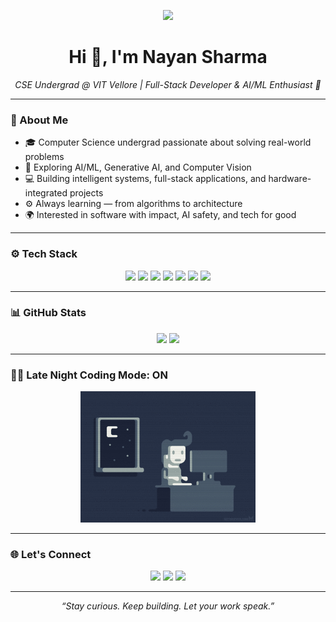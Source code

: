 <!-- Top Banner Tagline -->
<p align="center">
  <img src="https://img.shields.io/badge/CODE%20•%20LEARN%20•%20BUILD%20•%20REPEAT-F9D923?style=for-the-badge&logo=github&logoColor=black" />
</p>

<h1 align="center">Hi 👋, I'm Nayan Sharma</h1>

<p align="center">
  <i>CSE Undergrad @ VIT Vellore | Full-Stack Developer & AI/ML Enthusiast 🚀</i>
</p>

---

### 🧠 About Me

- 🎓 Computer Science undergrad passionate about solving real-world problems  
- 🤖 Exploring AI/ML, Generative AI, and Computer Vision  
- 💻 Building intelligent systems, full-stack applications, and hardware-integrated projects  
- ⚙️ Always learning — from algorithms to architecture  
- 🌍 Interested in software with impact, AI safety, and tech for good

---

### ⚙️ Tech Stack

<p align="center">
  <img src="https://img.shields.io/badge/Python-3776AB?style=flat-square&logo=python&logoColor=white"/>
  <img src="https://img.shields.io/badge/JavaScript-F7DF1E?style=flat-square&logo=javascript&logoColor=black"/>
  <img src="https://img.shields.io/badge/React-20232A?style=flat-square&logo=react&logoColor=61DAFB"/>
  <img src="https://img.shields.io/badge/Node.js-339933?style=flat-square&logo=nodedotjs&logoColor=white"/>
  <img src="https://img.shields.io/badge/MongoDB-47A248?style=flat-square&logo=mongodb&logoColor=white"/>
  <img src="https://img.shields.io/badge/Arduino-00979D?style=flat-square&logo=arduino&logoColor=white"/>
  <img src="https://img.shields.io/badge/OpenCV-27338e?style=flat-square&logo=opencv&logoColor=white"/>
</p>

---

### 📊 GitHub Stats

<p align="center">
  <img src="https://github-readme-stats.vercel.app/api?username=Nayan172005&show_icons=true&theme=radical" width="48%" />
  <img src="https://github-readme-stats.vercel.app/api/top-langs/?username=Nayan172005&layout=compact&theme=radical" width="40%" />
</p>

---

### 👨‍💻 Late Night Coding Mode: ON

<p align="center">
  <img src="./assets/night-code.gif" width="280" />
</p>

---

### 🌐 Let's Connect

<p align="center">
  <a href="mailto:nayan.sharma172005@gmail.com"><img src="https://img.shields.io/badge/Gmail-D14836?style=for-the-badge&logo=gmail&logoColor=white"></a>
  <a href="https://linkedin.com/in/Nayan"><img src="https://img.shields.io/badge/LinkedIn-0077B5?style=for-the-badge&logo=linkedin&logoColor=white"></a>
  <a href="https://github.com/Nayan172005"><img src="https://img.shields.io/badge/GitHub-100000?style=for-the-badge&logo=github&logoColor=white"></a>
</p>

---

<p align="center"><i>“Stay curious. Keep building. Let your work speak.”</i></p>
